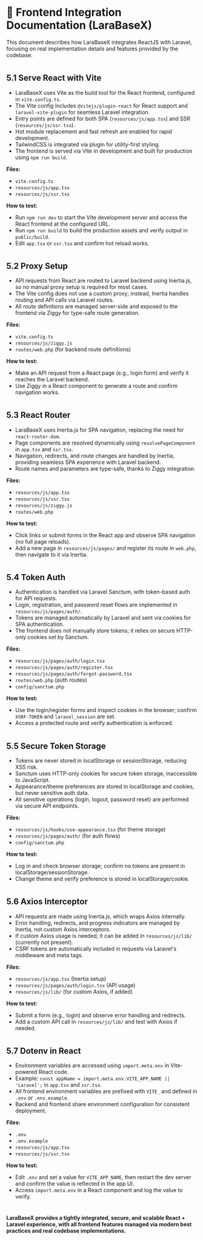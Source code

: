 # 🧩 Frontend Integration Documentation (LaraBaseX)

This document describes how LaraBaseX integrates ReactJS with Laravel, focusing on real implementation details and features provided by the codebase.

#

## 5.1 Serve React with Vite

- LaraBaseX uses Vite as the build tool for the React frontend, configured in `vite.config.ts`.
- The Vite config includes `@vitejs/plugin-react` for React support and `laravel-vite-plugin` for seamless Laravel integration.
- Entry points are defined for both SPA (`resources/js/app.tsx`) and SSR (`resources/js/ssr.tsx`).
- Hot module replacement and fast refresh are enabled for rapid development.
- TailwindCSS is integrated via plugin for utility-first styling.
- The frontend is served via Vite in development and built for production using `npm run build`.

**Files:**
- `vite.config.ts`
- `resources/js/app.tsx`
- `resources/js/ssr.tsx`

**How to test:**
- Run `npm run dev` to start the Vite development server and access the React frontend at the configured URL.
- Run `npm run build` to build the production assets and verify output in `public/build`.
- Edit `app.tsx` or `ssr.tsx` and confirm hot reload works.

#

## 5.2 Proxy Setup

- API requests from React are routed to Laravel backend using Inertia.js, so no manual proxy setup is required for most cases.
- The Vite config does not use a custom proxy; instead, Inertia handles routing and API calls via Laravel routes.
- All route definitions are managed server-side and exposed to the frontend via Ziggy for type-safe route generation.

**Files:**
- `vite.config.ts`
- `resources/js/ziggy.js`
- `routes/web.php` (for backend route definitions)

**How to test:**
- Make an API request from a React page (e.g., login form) and verify it reaches the Laravel backend.
- Use Ziggy in a React component to generate a route and confirm navigation works.

#

## 5.3 React Router

- LaraBaseX uses Inertia.js for SPA navigation, replacing the need for `react-router-dom`.
- Page components are resolved dynamically using `resolvePageComponent` in `app.tsx` and `ssr.tsx`.
- Navigation, redirects, and route changes are handled by Inertia, providing seamless SPA experience with Laravel backend.
- Route names and parameters are type-safe, thanks to Ziggy integration.

**Files:**
- `resources/js/app.tsx`
- `resources/js/ssr.tsx`
- `resources/js/ziggy.js`
- `routes/web.php`

**How to test:**
- Click links or submit forms in the React app and observe SPA navigation (no full page reloads).
- Add a new page in `resources/js/pages/` and register its route in `web.php`, then navigate to it via Inertia.

#

## 5.4 Token Auth

- Authentication is handled via Laravel Sanctum, with token-based auth for API requests.
- Login, registration, and password reset flows are implemented in `resources/js/pages/auth/`.
- Tokens are managed automatically by Laravel and sent via cookies for SPA authentication.
- The frontend does not manually store tokens; it relies on secure HTTP-only cookies set by Sanctum.

**Files:**
- `resources/js/pages/auth/login.tsx`
- `resources/js/pages/auth/register.tsx`
- `resources/js/pages/auth/forgot-password.tsx`
- `routes/web.php` (auth routes)
- `config/sanctum.php`

**How to test:**
- Use the login/register forms and inspect cookies in the browser; confirm `XSRF-TOKEN` and `laravel_session` are set.
- Access a protected route and verify authentication is enforced.

#

## 5.5 Secure Token Storage

- Tokens are never stored in localStorage or sessionStorage, reducing XSS risk.
- Sanctum uses HTTP-only cookies for secure token storage, inaccessible to JavaScript.
- Appearance/theme preferences are stored in localStorage and cookies, but never sensitive auth data.
- All sensitive operations (login, logout, password reset) are performed via secure API endpoints.

**Files:**
- `resources/js/hooks/use-appearance.tsx` (for theme storage)
- `resources/js/pages/auth/` (for auth flows)
- `config/sanctum.php`

**How to test:**
- Log in and check browser storage; confirm no tokens are present in localStorage/sessionStorage.
- Change theme and verify preference is stored in localStorage/cookie.

#

## 5.6 Axios Interceptor

- API requests are made using Inertia.js, which wraps Axios internally.
- Error handling, redirects, and progress indicators are managed by Inertia, not custom Axios interceptors.
- If custom Axios usage is needed, it can be added in `resources/js/lib/` (currently not present).
- CSRF tokens are automatically included in requests via Laravel's middleware and meta tags.

**Files:**
- `resources/js/app.tsx` (Inertia setup)
- `resources/js/pages/auth/login.tsx` (API usage)
- `resources/js/lib/` (for custom Axios, if added)

**How to test:**
- Submit a form (e.g., login) and observe error handling and redirects.
- Add a custom API call in `resources/js/lib/` and test with Axios if needed.

#

## 5.7 Dotenv in React

- Environment variables are accessed using `import.meta.env` in Vite-powered React code.
- Example: `const appName = import.meta.env.VITE_APP_NAME || 'Laravel';` in `app.tsx` and `ssr.tsx`.
- All frontend environment variables are prefixed with `VITE_` and defined in `.env` or `.env.example`.
- Backend and frontend share environment configuration for consistent deployment.

**Files:**
- `.env`
- `.env.example`
- `resources/js/app.tsx`
- `resources/js/ssr.tsx`

**How to test:**
- Edit `.env` and set a value for `VITE_APP_NAME`, then restart the dev server and confirm the value is reflected in the app UI.
- Access `import.meta.env` in a React component and log the value to verify.

#

**LaraBaseX provides a tightly integrated, secure, and scalable React + Laravel experience, with all frontend features managed via modern best practices and real codebase implementations.**
